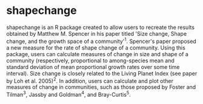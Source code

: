 # shapechange

shapechange is an R package created to allow users to recreate the results obtained by Matthew M. Spencer in his paper titled 
'Size change, Shape change, and the growth space of a community'<sup>1</sup>. Spencer's paper 
proposed a new measure for the rate of shape change of a community. Using this package, users can calculate measures of change in size 
and shape of a community (respectively, proportional to among-species mean and standard deviation of mean proportional 
growth rates over some time interval). Size change is closely related to the Living Planet Index 
(see paper by Loh et al. 2005)<sup>2</sup>. In addition, users can calculate and plot other measures of change 
in communities, such as those proposed by Foster and Tilman<sup>3</sup>, Jassby and Goldman<sup>4</sup>, and Bray-Curtis<sup>5</sup>.
